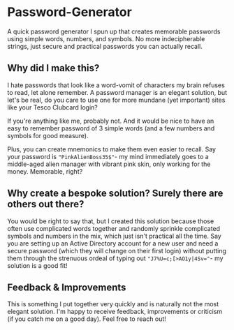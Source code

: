 # Password-Generator

A quick password generator I spun up that creates memorable passwords using simple words, numbers, and symbols. No more indecipherable strings, just secure and practical passwords you can actually recall.

## Why did I make this?

I hate passwords that look like a word-vomit of characters my brain refuses to read, let alone remember. A password manager is an elegant solution, but let's be real, do you care to use one for more mundane (yet important) sites like your Tesco Clubcard login?

If you're anything like me, probably not. And it would be nice to have an easy to remember password of 3 simple words (and a few numbers and symbols for good measure).

Plus, you can create mnemonics to make them even easier to recall. Say your password is `"PinkAlienBoss35$"`- my mind immediately goes to a middle-aged alien manager with vibrant pink skin, only working for the money. Memorable, right?

## Why create a bespoke solution? Surely there are others out there?

You would be right to say that, but I created this solution because those often use complicated words together and randomly sprinkle complicated symbols and numbers in the mix, which just isn't practical all the time. Say you are setting up an Active Directory account for a new user and need a secure password (which they will change on their first login) without putting them through the strenuous ordeal of typing out `"J7%U=c;[>AO1y|4Sv="`- my solution is a good fit!

## Feedback & Improvements

This is something I put together very quickly and is naturally not the most elegant solution. I'm happy to receive feedback, improvements or criticism (if you catch me on a good day). Feel free to reach out!

